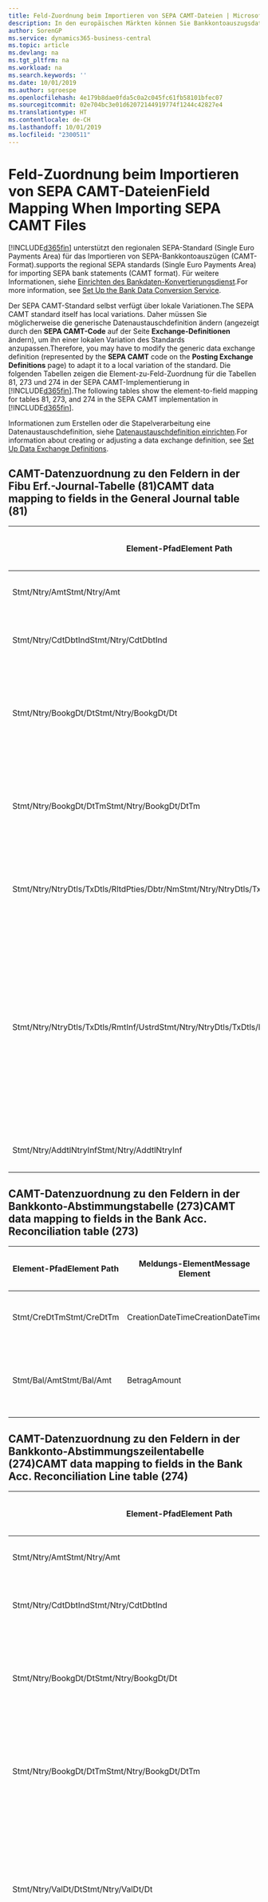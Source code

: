 ```yaml
---
title: Feld-Zuordnung beim Importieren von SEPA CAMT-Dateien | Microsoft Docs
description: In den europäischen Märkten können Sie Bankkontoauszugsdateien in den regionalen SEPA-Standards (einzelner Eurozahlungs-Bereich) importieren.
author: SorenGP
ms.service: dynamics365-business-central
ms.topic: article
ms.devlang: na
ms.tgt_pltfrm: na
ms.workload: na
ms.search.keywords: ''
ms.date: 10/01/2019
ms.author: sgroespe
ms.openlocfilehash: 4e179b8dae0fda5c0a2c045fc61fb58101bfec07
ms.sourcegitcommit: 02e704bc3e01d62072144919774f1244c42827e4
ms.translationtype: HT
ms.contentlocale: de-CH
ms.lasthandoff: 10/01/2019
ms.locfileid: "2300511"
---
```

# <a name="field-mapping-when-importing-sepa-camt-files"></a><span data-ttu-id="90c0f-103">Feld-Zuordnung beim Importieren von SEPA CAMT-Dateien</span><span class="sxs-lookup"><span data-stu-id="90c0f-103">Field Mapping When Importing SEPA CAMT Files</span></span>
[!INCLUDE[d365fin](includes/d365fin_md.md)] <span data-ttu-id="90c0f-104">unterstützt den regionalen SEPA-Standard (Single Euro Payments Area) für das Importieren von SEPA-Bankkontoauszügen (CAMT-Format).</span><span class="sxs-lookup"><span data-stu-id="90c0f-104">supports the regional SEPA standards (Single Euro Payments Area) for importing SEPA bank statements (CAMT format).</span></span> <span data-ttu-id="90c0f-105">Für weitere Informationen, siehe [Einrichten des Bankdaten-Konvertierungsdienst](bank-how-setup-bank-data-conversion-service.md).</span><span class="sxs-lookup"><span data-stu-id="90c0f-105">For more information, see [Set Up the Bank Data Conversion Service](bank-how-setup-bank-data-conversion-service.md).</span></span>  

 <span data-ttu-id="90c0f-106">Der SEPA CAMT-Standard selbst verfügt über lokale Variationen.</span><span class="sxs-lookup"><span data-stu-id="90c0f-106">The SEPA CAMT standard itself has local variations.</span></span> <span data-ttu-id="90c0f-107">Daher müssen Sie möglicherweise die generische Datenaustauschdefinition ändern (angezeigt durch den **SEPA CAMT-Code** auf der Seite **Exchange-Definitionen** ändern), um ihn einer lokalen Variation des Standards anzupassen.</span><span class="sxs-lookup"><span data-stu-id="90c0f-107">Therefore, you may have to modify the generic data exchange definition (represented by the **SEPA CAMT** code on the **Posting Exchange Definitions** page) to adapt it to a local variation of the standard.</span></span> <span data-ttu-id="90c0f-108">Die folgenden Tabellen zeigen die Element-zu-Feld-Zuordnung für die Tabellen 81, 273 und 274 in der SEPA CAMT-Implementierung in [!INCLUDE[d365fin](includes/d365fin_md.md)].</span><span class="sxs-lookup"><span data-stu-id="90c0f-108">The following tables show the element-to-field mapping for tables 81, 273, and 274 in the SEPA CAMT implementation in [!INCLUDE[d365fin](includes/d365fin_md.md)].</span></span>  

 <span data-ttu-id="90c0f-109">Informationen zum Erstellen oder die Stapelverarbeitung eine Datenaustauschdefinition, siehe [Datenaustauschdefinition einrichten](across-how-to-set-up-data-exchange-definitions.md).</span><span class="sxs-lookup"><span data-stu-id="90c0f-109">For information about creating or adjusting a data exchange definition, see [Set Up Data Exchange Definitions](across-how-to-set-up-data-exchange-definitions.md).</span></span>  

## <a name="camt-data-mapping-to-fields-in-the-general-journal-table-81"></a><span data-ttu-id="90c0f-110">CAMT-Datenzuordnung zu den Feldern in der Fibu Erf.-Journal-Tabelle (81)</span><span class="sxs-lookup"><span data-stu-id="90c0f-110">CAMT data mapping to fields in the General Journal table (81)</span></span>  

|<span data-ttu-id="90c0f-111">Element-Pfad</span><span class="sxs-lookup"><span data-stu-id="90c0f-111">Element Path</span></span>|<span data-ttu-id="90c0f-112">Meldungs-Element</span><span class="sxs-lookup"><span data-stu-id="90c0f-112">Message Element</span></span>|<span data-ttu-id="90c0f-113">Datentyp</span><span class="sxs-lookup"><span data-stu-id="90c0f-113">Data Type</span></span>|<span data-ttu-id="90c0f-114">Beschreibung</span><span class="sxs-lookup"><span data-stu-id="90c0f-114">Description</span></span>|<span data-ttu-id="90c0f-115">Kennzeichen mit negativem Zeichen</span><span class="sxs-lookup"><span data-stu-id="90c0f-115">Negative-Sign Identifier</span></span>|<span data-ttu-id="90c0f-116">Feldnr.</span><span class="sxs-lookup"><span data-stu-id="90c0f-116">Field No.</span></span>|<span data-ttu-id="90c0f-117">Feldname</span><span class="sxs-lookup"><span data-stu-id="90c0f-117">Field Name</span></span>|  
|------------------|---------------------|---------------|-----------------|-------------------------------|---------------|----------------|  
|<span data-ttu-id="90c0f-118">Stmt/Ntry/Amt</span><span class="sxs-lookup"><span data-stu-id="90c0f-118">Stmt/Ntry/Amt</span></span>|<span data-ttu-id="90c0f-119">Betrag</span><span class="sxs-lookup"><span data-stu-id="90c0f-119">Amount</span></span>|<span data-ttu-id="90c0f-120">Dezimal</span><span class="sxs-lookup"><span data-stu-id="90c0f-120">Decimal</span></span>|<span data-ttu-id="90c0f-121">Der Geldbetrag im Bargeldposten</span><span class="sxs-lookup"><span data-stu-id="90c0f-121">The amount of money in the cash entry</span></span>||<span data-ttu-id="90c0f-122">13</span><span class="sxs-lookup"><span data-stu-id="90c0f-122">13</span></span>|<span data-ttu-id="90c0f-123">Betrag</span><span class="sxs-lookup"><span data-stu-id="90c0f-123">Amount</span></span>|  
|<span data-ttu-id="90c0f-124">Stmt/Ntry/CdtDbtInd</span><span class="sxs-lookup"><span data-stu-id="90c0f-124">Stmt/Ntry/CdtDbtInd</span></span>|<span data-ttu-id="90c0f-125">CreditDebitIndicator</span><span class="sxs-lookup"><span data-stu-id="90c0f-125">CreditDebitIndicator</span></span>|<span data-ttu-id="90c0f-126">Text</span><span class="sxs-lookup"><span data-stu-id="90c0f-126">Text</span></span>|<span data-ttu-id="90c0f-127">Gibt an, ob der Posten ein Habenbetrag oder ein Sollposten ist</span><span class="sxs-lookup"><span data-stu-id="90c0f-127">Indicates whether the entry is a credit or a debit entry</span></span>|<span data-ttu-id="90c0f-128">DBIT</span><span class="sxs-lookup"><span data-stu-id="90c0f-128">DBIT</span></span>|<span data-ttu-id="90c0f-129">13</span><span class="sxs-lookup"><span data-stu-id="90c0f-129">13</span></span>|<span data-ttu-id="90c0f-130">Betrag</span><span class="sxs-lookup"><span data-stu-id="90c0f-130">Amount</span></span>|  
|<span data-ttu-id="90c0f-131">Stmt/Ntry/BookgDt/Dt</span><span class="sxs-lookup"><span data-stu-id="90c0f-131">Stmt/Ntry/BookgDt/Dt</span></span>|<span data-ttu-id="90c0f-132">Datum</span><span class="sxs-lookup"><span data-stu-id="90c0f-132">Date</span></span>|<span data-ttu-id="90c0f-133">Datum</span><span class="sxs-lookup"><span data-stu-id="90c0f-133">Date</span></span>|<span data-ttu-id="90c0f-134">Das Datum der Buchung eines Postens auf einem Konto oder in den Büchern des Buchhaltungsservices.</span><span class="sxs-lookup"><span data-stu-id="90c0f-134">The date when an entry is posted to an account on the account servicer's books</span></span>||<span data-ttu-id="90c0f-135">5</span><span class="sxs-lookup"><span data-stu-id="90c0f-135">5</span></span>|<span data-ttu-id="90c0f-136">Buchungsdatum</span><span class="sxs-lookup"><span data-stu-id="90c0f-136">Posting Date</span></span>|  
|<span data-ttu-id="90c0f-137">Stmt/Ntry/BookgDt/DtTm</span><span class="sxs-lookup"><span data-stu-id="90c0f-137">Stmt/Ntry/BookgDt/DtTm</span></span>|<span data-ttu-id="90c0f-138">DateTime</span><span class="sxs-lookup"><span data-stu-id="90c0f-138">DateTime</span></span>|<span data-ttu-id="90c0f-139">DateTime</span><span class="sxs-lookup"><span data-stu-id="90c0f-139">DateTime</span></span>|<span data-ttu-id="90c0f-140">Das Datum und die Uhrzeit der Buchung eines Postens auf einem Konto oder in den Büchern des Buchhaltungsservices.</span><span class="sxs-lookup"><span data-stu-id="90c0f-140">The date and time when an entry is posted to an account on the account servicer's books</span></span>||<span data-ttu-id="90c0f-141">5</span><span class="sxs-lookup"><span data-stu-id="90c0f-141">5</span></span>|<span data-ttu-id="90c0f-142">Buchungsdatum</span><span class="sxs-lookup"><span data-stu-id="90c0f-142">Posting Date</span></span>|  
|<span data-ttu-id="90c0f-143">Stmt/Ntry/NtryDtls/TxDtls/RltdPties/Dbtr/Nm</span><span class="sxs-lookup"><span data-stu-id="90c0f-143">Stmt/Ntry/NtryDtls/TxDtls/RltdPties/Dbtr/Nm</span></span>|<span data-ttu-id="90c0f-144">Name</span><span class="sxs-lookup"><span data-stu-id="90c0f-144">Name</span></span>|<span data-ttu-id="90c0f-145">Text</span><span class="sxs-lookup"><span data-stu-id="90c0f-145">Text</span></span>|<span data-ttu-id="90c0f-146">Der Name der Partei, die einen Geldbetrag an das (wesentlichen) schuldet können</span><span class="sxs-lookup"><span data-stu-id="90c0f-146">The name of the party that owes an amount of money to the (ultimate) creditor</span></span>||<span data-ttu-id="90c0f-147">1221</span><span class="sxs-lookup"><span data-stu-id="90c0f-147">1221</span></span>|<span data-ttu-id="90c0f-148">Informationen Zahlender</span><span class="sxs-lookup"><span data-stu-id="90c0f-148">Payer Information</span></span>|  
|<span data-ttu-id="90c0f-149">Stmt/Ntry/NtryDtls/TxDtls/RmtInf/Ustrd</span><span class="sxs-lookup"><span data-stu-id="90c0f-149">Stmt/Ntry/NtryDtls/TxDtls/RmtInf/Ustrd</span></span>|<span data-ttu-id="90c0f-150">Unstrukturiert</span><span class="sxs-lookup"><span data-stu-id="90c0f-150">Unstructured</span></span>|<span data-ttu-id="90c0f-151">Text</span><span class="sxs-lookup"><span data-stu-id="90c0f-151">Text</span></span>|<span data-ttu-id="90c0f-152">Informationen, die angegeben werden, um Abgleichen/Abstimmung eines Postens mit den Artikeln zu aktivieren, die die Zahlung abgleichen soll, wie etwa Handelsrechnungen in einem Debitorensystem, in unstrukturierter Form.</span><span class="sxs-lookup"><span data-stu-id="90c0f-152">Information supplied to enable the matching/reconciliation of an entry with the items that the payment is intended to settle, such as commercial invoices in an accounts-receivable system, in an unstructured form</span></span>||<span data-ttu-id="90c0f-153">8</span><span class="sxs-lookup"><span data-stu-id="90c0f-153">8</span></span>|<span data-ttu-id="90c0f-154">Beschreibung</span><span class="sxs-lookup"><span data-stu-id="90c0f-154">Description</span></span>|  
|<span data-ttu-id="90c0f-155">Stmt/Ntry/AddtlNtryInf</span><span class="sxs-lookup"><span data-stu-id="90c0f-155">Stmt/Ntry/AddtlNtryInf</span></span>|<span data-ttu-id="90c0f-156">ZusätzlicheEingabeInformationen</span><span class="sxs-lookup"><span data-stu-id="90c0f-156">AdditionalEntryInformation</span></span>|<span data-ttu-id="90c0f-157">Text</span><span class="sxs-lookup"><span data-stu-id="90c0f-157">Text</span></span>|<span data-ttu-id="90c0f-158">Zusätzliche Informationen zu der Eingabe</span><span class="sxs-lookup"><span data-stu-id="90c0f-158">Additional information about the entry</span></span>||<span data-ttu-id="90c0f-159">1222</span><span class="sxs-lookup"><span data-stu-id="90c0f-159">1222</span></span>|<span data-ttu-id="90c0f-160">Transaktionsinformationen</span><span class="sxs-lookup"><span data-stu-id="90c0f-160">Transaction Information</span></span>|  

## <a name="camt-data-mapping-to-fields-in-the-bank-acc-reconciliation-table-273"></a><span data-ttu-id="90c0f-161">CAMT-Datenzuordnung zu den Feldern in der Bankkonto-Abstimmungstabelle (273)</span><span class="sxs-lookup"><span data-stu-id="90c0f-161">CAMT data mapping to fields in the Bank Acc. Reconciliation table (273)</span></span>  

|<span data-ttu-id="90c0f-162">Element-Pfad</span><span class="sxs-lookup"><span data-stu-id="90c0f-162">Element Path</span></span>|<span data-ttu-id="90c0f-163">Meldungs-Element</span><span class="sxs-lookup"><span data-stu-id="90c0f-163">Message Element</span></span>|<span data-ttu-id="90c0f-164">Datentyp</span><span class="sxs-lookup"><span data-stu-id="90c0f-164">Data Type</span></span>|<span data-ttu-id="90c0f-165">Beschreibung</span><span class="sxs-lookup"><span data-stu-id="90c0f-165">Description</span></span>|<span data-ttu-id="90c0f-166">Kennzeichen mit negativem Zeichen</span><span class="sxs-lookup"><span data-stu-id="90c0f-166">Negative-Sign Identifier</span></span>|<span data-ttu-id="90c0f-167">Feldnr.</span><span class="sxs-lookup"><span data-stu-id="90c0f-167">Field No.</span></span>|<span data-ttu-id="90c0f-168">Feldname</span><span class="sxs-lookup"><span data-stu-id="90c0f-168">Field Name</span></span>|  
|------------------|---------------------|---------------|-----------------|-------------------------------|---------------|----------------|  
|<span data-ttu-id="90c0f-169">Stmt/CreDtTm</span><span class="sxs-lookup"><span data-stu-id="90c0f-169">Stmt/CreDtTm</span></span>|<span data-ttu-id="90c0f-170">CreationDateTime</span><span class="sxs-lookup"><span data-stu-id="90c0f-170">CreationDateTime</span></span>|<span data-ttu-id="90c0f-171">Datum</span><span class="sxs-lookup"><span data-stu-id="90c0f-171">Date</span></span>|<span data-ttu-id="90c0f-172">Das Datum und die Uhrzeit der Erstellung der Nachricht.</span><span class="sxs-lookup"><span data-stu-id="90c0f-172">The date and time when the message was created</span></span>||<span data-ttu-id="90c0f-173">3</span><span class="sxs-lookup"><span data-stu-id="90c0f-173">3</span></span>|<span data-ttu-id="90c0f-174">Auszugsdatum</span><span class="sxs-lookup"><span data-stu-id="90c0f-174">Statement Date</span></span>|  
|<span data-ttu-id="90c0f-175">Stmt/Bal/Amt</span><span class="sxs-lookup"><span data-stu-id="90c0f-175">Stmt/Bal/Amt</span></span>|<span data-ttu-id="90c0f-176">Betrag</span><span class="sxs-lookup"><span data-stu-id="90c0f-176">Amount</span></span>|<span data-ttu-id="90c0f-177">Dezimal</span><span class="sxs-lookup"><span data-stu-id="90c0f-177">Decimal</span></span>|<span data-ttu-id="90c0f-178">Der Betrag, der aus den Nettobeträgen für alle Soll- und Habenposten resultiert</span><span class="sxs-lookup"><span data-stu-id="90c0f-178">The amount resulting from the netted amounts for all debit and credit entries</span></span>||<span data-ttu-id="90c0f-179">4</span><span class="sxs-lookup"><span data-stu-id="90c0f-179">4</span></span>|<span data-ttu-id="90c0f-180">Auszug Schluss-Saldo</span><span class="sxs-lookup"><span data-stu-id="90c0f-180">Statement Ending Balance</span></span>|  

## <a name="camt-data-mapping-to-fields-in-the-bank-acc-reconciliation-line-table-274"></a><span data-ttu-id="90c0f-181">CAMT-Datenzuordnung zu den Feldern in der Bankkonto-Abstimmungszeilentabelle (274)</span><span class="sxs-lookup"><span data-stu-id="90c0f-181">CAMT data mapping to fields in the Bank Acc. Reconciliation Line table (274)</span></span>  

|<span data-ttu-id="90c0f-182">Element-Pfad</span><span class="sxs-lookup"><span data-stu-id="90c0f-182">Element Path</span></span>|<span data-ttu-id="90c0f-183">Meldungs-Element</span><span class="sxs-lookup"><span data-stu-id="90c0f-183">Message Element</span></span>|<span data-ttu-id="90c0f-184">Datentyp</span><span class="sxs-lookup"><span data-stu-id="90c0f-184">Data Type</span></span>|<span data-ttu-id="90c0f-185">Beschreibung</span><span class="sxs-lookup"><span data-stu-id="90c0f-185">Description</span></span>|<span data-ttu-id="90c0f-186">Kennzeichen mit negativem Zeichen</span><span class="sxs-lookup"><span data-stu-id="90c0f-186">Negative-Sign Identifier</span></span>|<span data-ttu-id="90c0f-187">Feldnr.</span><span class="sxs-lookup"><span data-stu-id="90c0f-187">Field No.</span></span>|<span data-ttu-id="90c0f-188">Feldname</span><span class="sxs-lookup"><span data-stu-id="90c0f-188">Field Name</span></span>|  
|------------------|---------------------|---------------|-----------------|-------------------------------|---------------|----------------|  
|<span data-ttu-id="90c0f-189">Stmt/Ntry/Amt</span><span class="sxs-lookup"><span data-stu-id="90c0f-189">Stmt/Ntry/Amt</span></span>|<span data-ttu-id="90c0f-190">Betrag</span><span class="sxs-lookup"><span data-stu-id="90c0f-190">Amount</span></span>|<span data-ttu-id="90c0f-191">Dezimal</span><span class="sxs-lookup"><span data-stu-id="90c0f-191">Decimal</span></span>|<span data-ttu-id="90c0f-192">Der Geldbetrag im Bargeldposten</span><span class="sxs-lookup"><span data-stu-id="90c0f-192">The amount of money in the cash entry</span></span>||<span data-ttu-id="90c0f-193">7</span><span class="sxs-lookup"><span data-stu-id="90c0f-193">7</span></span>|<span data-ttu-id="90c0f-194">Auszugsbetrag</span><span class="sxs-lookup"><span data-stu-id="90c0f-194">Statement Amount</span></span>|  
|<span data-ttu-id="90c0f-195">Stmt/Ntry/CdtDbtInd</span><span class="sxs-lookup"><span data-stu-id="90c0f-195">Stmt/Ntry/CdtDbtInd</span></span>|<span data-ttu-id="90c0f-196">CreditDebitIndicator</span><span class="sxs-lookup"><span data-stu-id="90c0f-196">CreditDebitIndicator</span></span>|<span data-ttu-id="90c0f-197">Text</span><span class="sxs-lookup"><span data-stu-id="90c0f-197">Text</span></span>|<span data-ttu-id="90c0f-198">Gibt an, ob der Posten ein Habenbetrag oder ein Sollposten ist</span><span class="sxs-lookup"><span data-stu-id="90c0f-198">Indicates whether the entry is a credit or a debit entry</span></span>|<span data-ttu-id="90c0f-199">DBIT</span><span class="sxs-lookup"><span data-stu-id="90c0f-199">DBIT</span></span>|<span data-ttu-id="90c0f-200">7</span><span class="sxs-lookup"><span data-stu-id="90c0f-200">7</span></span>|<span data-ttu-id="90c0f-201">Auszugsbetrag</span><span class="sxs-lookup"><span data-stu-id="90c0f-201">Statement Amount</span></span>|  
|<span data-ttu-id="90c0f-202">Stmt/Ntry/BookgDt/Dt</span><span class="sxs-lookup"><span data-stu-id="90c0f-202">Stmt/Ntry/BookgDt/Dt</span></span>|<span data-ttu-id="90c0f-203">Datum</span><span class="sxs-lookup"><span data-stu-id="90c0f-203">Date</span></span>|<span data-ttu-id="90c0f-204">Datum</span><span class="sxs-lookup"><span data-stu-id="90c0f-204">Date</span></span>|<span data-ttu-id="90c0f-205">Das Datum der Buchung eines Postens auf einem Konto oder in den Büchern des Buchhaltungsservices.</span><span class="sxs-lookup"><span data-stu-id="90c0f-205">The date when an entry is posted to an account on the account servicer's books</span></span>||<span data-ttu-id="90c0f-206">5</span><span class="sxs-lookup"><span data-stu-id="90c0f-206">5</span></span>|<span data-ttu-id="90c0f-207">Transaktionsdatum</span><span class="sxs-lookup"><span data-stu-id="90c0f-207">Transaction Date</span></span>|  
|<span data-ttu-id="90c0f-208">Stmt/Ntry/BookgDt/DtTm</span><span class="sxs-lookup"><span data-stu-id="90c0f-208">Stmt/Ntry/BookgDt/DtTm</span></span>|<span data-ttu-id="90c0f-209">DateTime</span><span class="sxs-lookup"><span data-stu-id="90c0f-209">DateTime</span></span>|<span data-ttu-id="90c0f-210">DateTime</span><span class="sxs-lookup"><span data-stu-id="90c0f-210">DateTime</span></span>|<span data-ttu-id="90c0f-211">Das Datum und die Uhrzeit der Buchung eines Postens auf einem Konto oder in den Büchern des Buchhaltungsservices.</span><span class="sxs-lookup"><span data-stu-id="90c0f-211">The date and time when an entry is posted to an account on the account servicer's books</span></span>||<span data-ttu-id="90c0f-212">5</span><span class="sxs-lookup"><span data-stu-id="90c0f-212">5</span></span>|<span data-ttu-id="90c0f-213">Transaktionsdatum</span><span class="sxs-lookup"><span data-stu-id="90c0f-213">Transaction Date</span></span>|  
|<span data-ttu-id="90c0f-214">Stmt/Ntry/ValDt/Dt</span><span class="sxs-lookup"><span data-stu-id="90c0f-214">Stmt/Ntry/ValDt/Dt</span></span>|<span data-ttu-id="90c0f-215">Datum</span><span class="sxs-lookup"><span data-stu-id="90c0f-215">Date</span></span>|<span data-ttu-id="90c0f-216">Datum</span><span class="sxs-lookup"><span data-stu-id="90c0f-216">Date</span></span>|<span data-ttu-id="90c0f-217">Das Datum, an dem Anlagen für den Kontobesitzer im Falle eines Habenpostens verfügbar sind oder oder im Falle eines Sollpostens nicht mehr verfügbar sind.</span><span class="sxs-lookup"><span data-stu-id="90c0f-217">The date when assets become available to the account owner in case of a credit entry, or cease to be available to the account owner in case of a debit entry</span></span>||<span data-ttu-id="90c0f-218">12</span><span class="sxs-lookup"><span data-stu-id="90c0f-218">12</span></span>|<span data-ttu-id="90c0f-219">Valutadatum</span><span class="sxs-lookup"><span data-stu-id="90c0f-219">Value Date</span></span>|  
|<span data-ttu-id="90c0f-220">Stmt/Ntry/ValDt/DtTm</span><span class="sxs-lookup"><span data-stu-id="90c0f-220">Stmt/Ntry/ValDt/DtTm</span></span>|<span data-ttu-id="90c0f-221">DateTime</span><span class="sxs-lookup"><span data-stu-id="90c0f-221">DateTime</span></span>|<span data-ttu-id="90c0f-222">DateTime</span><span class="sxs-lookup"><span data-stu-id="90c0f-222">DateTime</span></span>|<span data-ttu-id="90c0f-223">Das Datum und die Uhrzeit, wenn Anlagen für den Kontobesitzer im Falle eines Habenpostens verfügbar sind oder oder im Falle eines Sollpostens nicht mehr verfügbar sind.</span><span class="sxs-lookup"><span data-stu-id="90c0f-223">The date and time when assets become available to the account owner in case of a credit entry, or cease to be available to the account owner in case of a debit entry</span></span>||<span data-ttu-id="90c0f-224">12</span><span class="sxs-lookup"><span data-stu-id="90c0f-224">12</span></span>|<span data-ttu-id="90c0f-225">Valutadatum</span><span class="sxs-lookup"><span data-stu-id="90c0f-225">Value Date</span></span>|  
|<span data-ttu-id="90c0f-226">Stmt/Ntry/NtryDtls/TxDtls/RltdPties/Dbtr/Nm</span><span class="sxs-lookup"><span data-stu-id="90c0f-226">Stmt/Ntry/NtryDtls/TxDtls/RltdPties/Dbtr/Nm</span></span>|<span data-ttu-id="90c0f-227">Name</span><span class="sxs-lookup"><span data-stu-id="90c0f-227">Name</span></span>|<span data-ttu-id="90c0f-228">Text</span><span class="sxs-lookup"><span data-stu-id="90c0f-228">Text</span></span>|<span data-ttu-id="90c0f-229">Der Name der Partei, die einen Geldbetrag an das (wesentlichen) schuldet können</span><span class="sxs-lookup"><span data-stu-id="90c0f-229">The name of the party that owes an amount of money to the (ultimate) creditor</span></span>||<span data-ttu-id="90c0f-230">15</span><span class="sxs-lookup"><span data-stu-id="90c0f-230">15</span></span>|<span data-ttu-id="90c0f-231">Informationen Zahlender</span><span class="sxs-lookup"><span data-stu-id="90c0f-231">Payer Information</span></span>|  
|<span data-ttu-id="90c0f-232">Stmt/Ntry/NtryDtls/TxDtls/RmtInf/Ustrd</span><span class="sxs-lookup"><span data-stu-id="90c0f-232">Stmt/Ntry/NtryDtls/TxDtls/RmtInf/Ustrd</span></span>|<span data-ttu-id="90c0f-233">Unstrukturiert</span><span class="sxs-lookup"><span data-stu-id="90c0f-233">Unstructured</span></span>|<span data-ttu-id="90c0f-234">Text</span><span class="sxs-lookup"><span data-stu-id="90c0f-234">Text</span></span>|<span data-ttu-id="90c0f-235">Informationen, die angegeben werden, um Abgleichen/Abstimmung eines Postens mit den Artikeln zu aktivieren, die die Zahlung abgleichen soll, wie etwa Handelsrechnungen in einem Debitorensystem, in unstrukturierter Form.</span><span class="sxs-lookup"><span data-stu-id="90c0f-235">Information supplied to enable the matching/reconciliation of an entry with the items that the payment is intended to settle, such as commercial invoices in an accounts-receivable system, in an unstructured form</span></span>||<span data-ttu-id="90c0f-236">6</span><span class="sxs-lookup"><span data-stu-id="90c0f-236">6</span></span>|<span data-ttu-id="90c0f-237">Beschreibung</span><span class="sxs-lookup"><span data-stu-id="90c0f-237">Description</span></span>|  
|<span data-ttu-id="90c0f-238">Stmt/Ntry/AddtlNtryInf</span><span class="sxs-lookup"><span data-stu-id="90c0f-238">Stmt/Ntry/AddtlNtryInf</span></span>|<span data-ttu-id="90c0f-239">ZusätzlicheEingabeInformationen</span><span class="sxs-lookup"><span data-stu-id="90c0f-239">AdditionalEntryInformation</span></span>|<span data-ttu-id="90c0f-240">Text</span><span class="sxs-lookup"><span data-stu-id="90c0f-240">Text</span></span>|<span data-ttu-id="90c0f-241">Zusätzliche Informationen zu der Eingabe</span><span class="sxs-lookup"><span data-stu-id="90c0f-241">Additional information about the entry</span></span>||<span data-ttu-id="90c0f-242">16</span><span class="sxs-lookup"><span data-stu-id="90c0f-242">16</span></span>|<span data-ttu-id="90c0f-243">Transaktionsinformationen</span><span class="sxs-lookup"><span data-stu-id="90c0f-243">Transaction Information</span></span>|  

 <span data-ttu-id="90c0f-244">Elemente im **Ntry**-Knoten, die in [!INCLUDE[d365fin](includes/d365fin_md.md)] importiert, aber nicht mit einem Feld verknüpft werden, werden in der **Exch.Spaltendefinition buchen**-Tabelle gespeichert.</span><span class="sxs-lookup"><span data-stu-id="90c0f-244">Elements in the **Ntry** node that are imported into [!INCLUDE[d365fin](includes/d365fin_md.md)] but not mapped to any fields are stored in the **Posting Exch. Column Def** table.</span></span> <span data-ttu-id="90c0f-245">Benutzer können diese Elemente **Zahlungsabstimmungserf.-Journal**, **Zahlungsausgleich** und **Bankkonto Abstimmen** Seiten anzeigen, indem sie die **Details zur Bankauszugsposition** Aktion auswählen.</span><span class="sxs-lookup"><span data-stu-id="90c0f-245">Users can view these elements from the **Payment Reconciliation Journal**, **Payment Application**, and **Bank Acc. Reconciliation** pages by choosing the **Bank Statement Line Details** action.</span></span> <span data-ttu-id="90c0f-246">Weitere Informationen finden Sie unter [Abstimmen von Zahlungen mithilfe der automatischen Anwendung](receivables-how-reconcile-payments-auto-application.md).</span><span class="sxs-lookup"><span data-stu-id="90c0f-246">For more information, see [Reconcile Payments Using Automatic Application](receivables-how-reconcile-payments-auto-application.md).</span></span>  
## <a name="see-also"></a><span data-ttu-id="90c0f-247">Siehe auch</span><span class="sxs-lookup"><span data-stu-id="90c0f-247">See Also</span></span>  
[<span data-ttu-id="90c0f-248">Einrichten eines Datenaustauschs</span><span class="sxs-lookup"><span data-stu-id="90c0f-248">Setting Up Data Exchange</span></span>](across-set-up-data-exchange.md)  
[<span data-ttu-id="90c0f-249">Daten elektronisch austauschen</span><span class="sxs-lookup"><span data-stu-id="90c0f-249">Exchanging Data Electronically</span></span>](across-data-exchange.md)  
<span data-ttu-id="90c0f-250">[Einrichten des Bankdaten-Konvertierungsdienst](bank-how-setup-bank-data-conversion-service.md) </span><span class="sxs-lookup"><span data-stu-id="90c0f-250">[Set Up the Bank Data Conversion Service](bank-how-setup-bank-data-conversion-service.md) </span></span>  
[<span data-ttu-id="90c0f-251">Verwenden von XML-Schemata zur Vorbereitung der Datenaustauschdefinitionen</span><span class="sxs-lookup"><span data-stu-id="90c0f-251">Use XML Schemas to Prepare Data Exchange Definitions</span></span>](across-how-to-use-xml-schemas-to-prepare-data-exchange-definitions.md)  
[<span data-ttu-id="90c0f-252">Abstimmen von Zahlungen mithilfe der automatischen Anwendung</span><span class="sxs-lookup"><span data-stu-id="90c0f-252">Reconcile Payments Using Automatic Application</span></span>](receivables-how-reconcile-payments-auto-application.md)  
